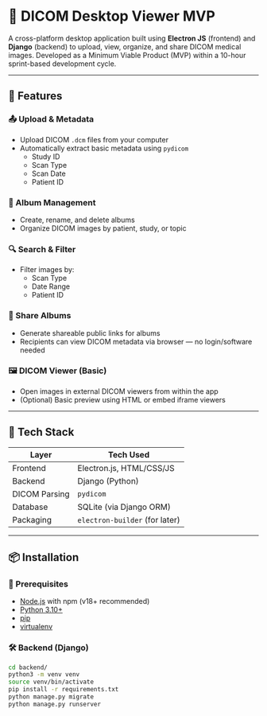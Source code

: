 # 🧠 DICOM Desktop Viewer MVP

A cross-platform desktop application built using **Electron JS** (frontend) and **Django** (backend) to upload, view, organize, and share DICOM medical images. Developed as a Minimum Viable Product (MVP) within a 10-hour sprint-based development cycle.

---

## 🚀 Features

### 📤 Upload & Metadata
- Upload DICOM `.dcm` files from your computer
- Automatically extract basic metadata using `pydicom`
  - Study ID
  - Scan Type
  - Scan Date
  - Patient ID

### 📁 Album Management
- Create, rename, and delete albums
- Organize DICOM images by patient, study, or topic

### 🔍 Search & Filter
- Filter images by:
  - Scan Type
  - Date Range
  - Patient ID

### 🔗 Share Albums
- Generate shareable public links for albums
- Recipients can view DICOM metadata via browser — no login/software needed

### 🖼️ DICOM Viewer (Basic)
- Open images in external DICOM viewers from within the app
- (Optional) Basic preview using HTML or embed iframe viewers

---

## 🧱 Tech Stack

| Layer         | Tech Used                         |
|---------------|-----------------------------------|
| Frontend      | Electron.js, HTML/CSS/JS          |
| Backend       | Django (Python)                   |
| DICOM Parsing | `pydicom`                         |
| Database      | SQLite (via Django ORM)           |
| Packaging     | `electron-builder` (for later)    |

---

## 📦 Installation

### 🔧 Prerequisites

- [Node.js](https://nodejs.org/) with npm (v18+ recommended)
- [Python 3.10+](https://www.python.org/)
- [pip](https://pip.pypa.io/en/stable/)
- [virtualenv](https://virtualenv.pypa.io/)

### 🛠 Backend (Django)

```bash
cd backend/
python3 -m venv venv
source venv/bin/activate
pip install -r requirements.txt
python manage.py migrate
python manage.py runserver


